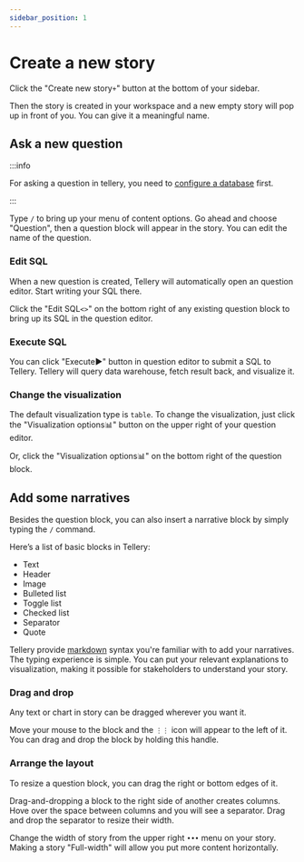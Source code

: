 ```yaml
---
sidebar_position: 1
---
```


# Create a new story


Click the "Create new story`+`" button at the bottom of your sidebar. 


Then the story is created in your workspace and a new empty story will pop up in front of you. You can give it a meaningful name.



## Ask a new question


:::info

For asking a question in tellery, you need to [configure a database](/docs/how-to-use/configure-database) first.

:::



Type `/` to bring up your menu of content options. Go ahead and choose "Question", then a question block will appear in the story. You can edit the name of the question.


### Edit SQL


When a new question is created, Tellery will automatically open an question editor. Start writing your SQL there.


Click the "Edit SQL`<>`" on the bottom right of any existing question block to bring up its SQL in the question editor.


### Execute SQL


You can click "Execute▶️" button in question editor to submit a SQL to Tellery. Tellery will query data warehouse, fetch result back, and visualize it.


###  Change the visualization


The default visualization type is `table`. To change the visualization, just click the "Visualization options📊" button on the upper right of your question editor.


Or, click the "Visualization options📊" on the bottom right of the question block.



## Add some narratives 


Besides the question block, you can also insert a narrative block by simply typing the `/` command.


Here’s a list of basic blocks in Tellery:


* Text
* Header
* Image
* Bulleted list
* Toggle list
* Checked list
* Separator
* Quote



Tellery provide [markdown](/docs/how-to-use/markdown) syntax you're familiar with to add your narratives. The typing experience is simple. You can put your relevant explanations to visualization, making it possible for stakeholders to understand your story.



### Drag and drop

Any text or chart in story can be dragged wherever you want it. 


Move your mouse to the block and the `⋮⋮` icon will appear to the left of it. You can drag and drop the block by holding this handle. 



### Arrange the layout


To resize a question block, you can drag the right or bottom edges of it.


Drag-and-dropping a block to the right side of another creates columns. Hove over the space between columns and you will see a separator. Drag and drop the separator to resize their width.


Change the width of story from the upper right `•••` menu on your story. Making a story "Full-width" will allow you put more content horizontally.